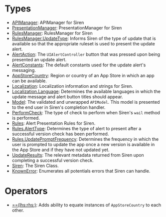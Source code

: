 # Types

  - [APIManager](/APIManager):
    APIManager for Siren
  - [PresentationManager](/PresentationManager):
    PresentationManager for Siren
  - [RulesManager](/RulesManager):
    RulesManager for Siren
  - [RulesManager.UpdateType](/RulesManager_UpdateType):
    Informs Siren of the type of update that is available so that
    the appropriate ruleset is used to present the update alert.
  - [AlertAction](/AlertAction):
    The `UIAlertController` button that was pressed upon being presented an update alert.
  - [AlertConstants](/AlertConstants):
    The default constants used for the update alert's messaging.
  - [AppStoreCountry](/AppStoreCountry):
    Region or country of an App Store in which an app can be available.
  - [Localization](/Localization):
    Localization information and strings for Siren.
  - [Localization.Language](/Localization_Language):
    Determines the available languages in which the update message and alert button titles should appear.
  - [Model](/Model):
    The validated and unwrapped `APIModel`.
    This model is presented to the end user in Siren's completion handler.
  - [PerformCheck](/PerformCheck):
    The type of check to perform when Siren's `wail` method is performed.
  - [Rules](/Rules):
    Alert Presentation Rules for Siren.
  - [Rules.AlertType](/Rules_AlertType):
    Determines the type of alert to present after a successful version check has been performed.
  - [Rules.UpdatePromptFrequency](/Rules_UpdatePromptFrequency):
    Determines the frequency in which the user is prompted to update the app
    once a new version is available in the App Store and if they have not updated yet.
  - [UpdateResults](/UpdateResults):
    The relevant metadata returned from Siren upon completing a successful version check.
  - [Siren](/Siren):
    The Siren Class.
  - [KnownError](/KnownError):
    Enumerates all potentials errors that Siren can handle.

# Operators

  - [==(lhs:​rhs:​)](/==\(lhs:rhs:\)):
    Adds ability to equate instances of `AppStoreCountry` to each other.
